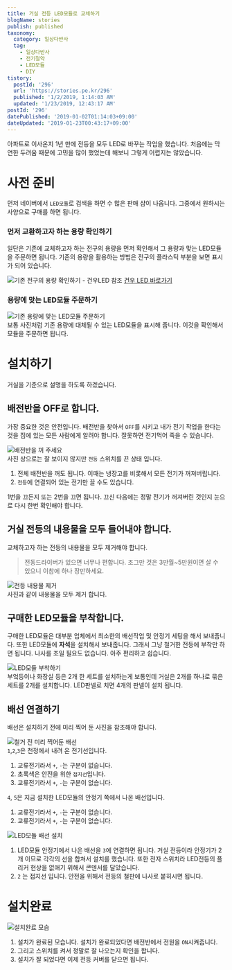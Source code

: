 ```yaml
---
title: 거실 전등 LED모듈로 교체하기
blogName: stories
publish: published
taxonomy:
  category: 일상다반사
  tag:
    - 일상다반사
    - 전기절약
    - LED모듈
    - DIY
tistory:
  postId: '296'
  url: 'https://stories.pe.kr/296'
  published: '1/2/2019, 1:14:03 AM'
  updated: '1/23/2019, 12:43:17 AM'
postId: '296'
datePublished: '2019-01-02T01:14:03+09:00'
dateUpdated: '2019-01-23T00:43:17+09:00'
---
```





아파트로 이사온지 1년 만에 전등을 모두 LED로 바꾸는 작업을 했습니다. 처음에는 막연한 두려움 때문에 고민을 많이 했었는데 해보니 그렇게 어렵지는 않았습니다.  

# 사전 준비

먼저 네이버에서 `LED모듈`로 검색을 하면  수 많은 판매 샵이 나옵니다. 그중에서 원하시는 사양으로 구매를 하면 됩니다. 

### 먼저 교환하고자 하는 용량 확인하기  
일단은 기존에 교체하고자 하는 전구의 용량을 먼저 확인해서 그 용량과 맞는 LED모듈을 주문하면 됩니다. 
기존의 용량을 활용하는 방법은 전구의 플라스틱 부분을 보면 표시가 되어 있습니다.  

![기존 전구의 용량 확인하기 - 건우LED 참조](images/2019-01-02-00-55-37.png)
[건우 LED 바로가기 ](https://smartstore.naver.com/gunwooled)  

### 용량에 맞는 LED모듈 주문하기  
![기존 용량에 맞는 LED모듈 주문하기](images/2019-01-02-01-00-30.png)  
보통 사진처럼 기존 용량에 대체될 수 있는 LED모듈을 표시해 줍니다. 이것을 확인해서 모듈을 주문하면 됩니다. 


# 설치하기  

거실을 기준으로 설명을 하도록 하겠습니다.   

## 배전반을 OFF로 합니다.  
가장 중요한 것은 안전입니다. 배전반을 찾아서 `OFF`를 시키고 내가 전기 작업을 한다는 것을 집에 있는 모든 사람에게 알려야 합니다. 잘못하면 전기먹어 죽을 수 있습니다.   

![배전반을 꺼 주세요](images/2019-01-02-00-05-57.png)  
사진 상으로는 잘 보이지 않지만 `전등` 스위치를 끈 상태 입니다.  

1. 전체 배전반을 꺼도 됩니다. 이때는 냉장고를 비롯해서 모든 전기가 꺼져버립니다.
1. `전등`에 연결되어 있는 전기만 끌 수도 있습니다. 

1번을 끄든지 또는 2번을 끄면 됩니다. 끄신 다음에는 정말 전기가 꺼져버린 것인지 눈으로 다시 한번 확인해야 합니다.   


## 거실 전등의 내용물을 모두 들어내야 합니다.  
교체하고자 하는 전등의 내용물을 모두 제거해야 합니다.  
> 전동드라이버가 있으면 너무나 편합니다.  조그만 것은 3만월~5만원이면 살 수 있으니 이참에 하나 장만하세요.

![전등 내용물 제거](images/2019-01-02-00-21-43.png)  
사진과 같이 내용물을 모두 제거 합니다. 


## 구매한 LED모듈을 부착합니다.   
구매한 LED모듈은 대부분 업체에서 최소한의 배선작업 및 안정기 세팅을 해서 보내줍니다. 또한 LED모듈에 **자석**을 설치해서 보내줍니다. 그래서 그냥 철거한 전등에 부착만 하면 됩니다. 나사를 조일 필요도 없습니다.  아주 편리하고 쉽습니다.  

![LED모듈 부착하기](images/2019-01-02-00-25-44.png)  
부엌등이나 화장실 등은 2개 한 세트를 설치하는게 보통인데 거실은 2개를 하나로 묶은 세트를 2개를 설치합니다. LED판넬로 치면 4개의 판넬이 설치 됩니다.   

## 배선 연결하기  
배선은 설치하기 전에 미리 찍어 둔 사진을 참조해야 합니다.  

![철거 전 미리 찍어둔 배선](images/2019-01-02-00-34-24.png)   
`1`,`2`,`3`은 천정에서 내려 온 전기선입니다.  
1. 교류전기라서 `+`, `-`는 구분이 없습니다. 
1. 초록색은 안전을 위한 `접지선`입니다. 
1. 교류전기라서 `+`, `-`는 구분이 없습니다. 

`4`, `5`은 지금 설치한 LED모듈의 안정기 쪽에서 나온 배선입니다.  
1. 교류전기라서 `+`, `-`는 구분이 없습니다.
1. 교류전기라서 `+`, `-`는 구분이 없습니다.

![LED모듈 배선 설치](images/2019-01-02-00-49-02.png)
1. LED모듈 안정기에서 나온 배선을 `3`에 연결하면 됩니다. 거실 전등이라 안정기가 2개 이므로 각각의 선을 합쳐서 설치를 했습니다. 또한 전자 스위치라 LED전등의 플리커 현상을 없애기 위해서 콘덴서를 달았습니다. 
1. `2` 는 접지선 입니다. 안전을 위해서 전등의 철판에 나사로 붙히시면 됩니다. 



# 설치완료  

![설치완료 모습](images/2019-01-02-01-03-13.png)  

1. 설치가 완료된 모습니다. 설치가 완료되었다면 배전반에서 전원을 `ON`시켜줍니다.  
1. 그리고 스위치를 켜서 정말로 잘 나오는지 확인을 합니다. 
1. 설치가 잘 되었다면 이제 전등 커버를 닫으면 됩니다. 
